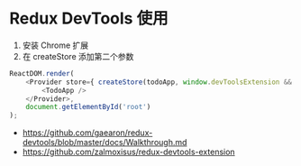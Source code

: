 # Redux DevTools 使用

1. 安装 Chrome 扩展
2. 在 createStore 添加第二个参数

```javascript
ReactDOM.render(
    <Provider store={ createStore(todoApp, window.devToolsExtension && window.devToolsExtension()) }>
        <TodoApp />
    </Provider>,
    document.getElementById('root')
);
```

* https://github.com/gaearon/redux-devtools/blob/master/docs/Walkthrough.md
* https://github.com/zalmoxisus/redux-devtools-extension
